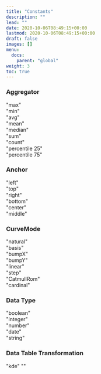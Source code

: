 ```yaml
---
title: "Constants"
description: ""
lead: ""
date: 2020-10-06T08:49:15+00:00
lastmod: 2020-10-06T08:49:15+00:00
draft: false
images: []
menu: 
  docs:
    parent: "global"
weight: 3
toc: true
---
```


### Aggregator ###
"max"<br>
"min"<br>
"avg"<br>
"mean"<br>
"median"<br>
"sum"<br>
"count"<br>
"percentile 25"<br>
"percentile 75"<br>

### Anchor ### 
"left"<br>
"top"<br>
"right"<br>
"bottom"<br>
"center"<br>
"middle"<br>

### CurveMode ###
"natural"<br>
"basis"<br>
"bumpX"<br>
"bumpY"<br>
"linear"<br>
"step"<br>
"CatmullRom"<br>
"cardinal"<br>

### Data Type ###
"boolean"<br>
"integer"<br>
"number"<br>
"date"<br>
"string"<br>

### Data Table Transformation ###
"kde"
""
